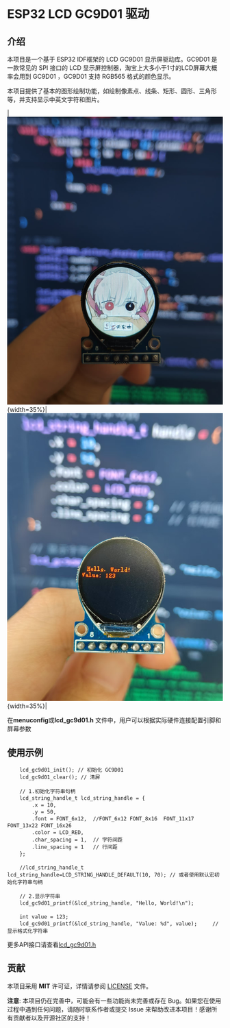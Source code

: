 # ESP32 LCD GC9D01 驱动

## 介绍
本项目是一个基于 ESP32 IDF框架的 LCD GC9D01 显示屏驱动库。GC9D01 是一款常见的 SPI 接口的 LCD 显示屏控制器，淘宝上大多小于1寸的LCD屏幕大概率会用到 GC9D01 ，GC9D01 支持 RGB565 格式的颜色显示。

本项目提供了基本的图形绘制功能，如绘制像素点、线条、矩形、圆形、三角形等，并支持显示中英文字符和图片。

|![picture1](picture\picture1.jpg){width=35%}|![picture2](picture\picture2.jpg){width=35%}|


在**menuconfig**或**lcd_gc9d01.h** 文件中，用户可以根据实际硬件连接配置引脚和屏幕参数

## 使用示例
```
    lcd_gc9d01_init(); // 初始化 GC9D01
    lcd_gc9d01_clear(); // 清屏
    
    // 1.初始化字符串句柄
    lcd_string_handle_t lcd_string_handle = {
        .x = 10,
        .y = 50,
        .font = FONT_6x12,  //FONT_6x12 FONT_8x16  FONT_11x17 FONT_13x22 FONT_16x26
        .color = LCD_RED,
        .char_spacing = 1,  // 字符间距
        .line_spacing = 1   // 行间距
    };
    
    //lcd_string_handle_t lcd_string_handle=LCD_STRING_HANDLE_DEFAULT(10, 70); // 或者使用默认宏初始化字符串句柄

    // 2.显示字符串
    lcd_gc9d01_printf(&lcd_string_handle, "Hello, World!\n");

    int value = 123;
    lcd_gc9d01_printf(&lcd_string_handle, "Value: %d", value);     // 显示格式化字符串

```
更多API接口请查看[lcd_gc9d01.h](include\lcd_gc9d01.h)

## 贡献
本项目采用 **MIT** 许可证，详情请参阅 [LICENSE](LICENSE) 文件。

**注意**: 本项目仍在完善中，可能会有一些功能尚未完善或存在 Bug。如果您在使用过程中遇到任何问题，请随时联系作者或提交 Issue 来帮助改进本项目！感谢所有贡献者以及开源社区的支持！

